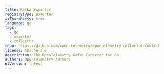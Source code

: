 ```yaml
---
title: Kafka Exporter
registryType: exporter
isThirdParty: true
language: go
tags:
  - go
  - exporter
  - collector
repo: https://github.com/open-telemetry/opentelemetry-collector-contrib/tree/main/exporter/kafkaexporter
license: Apache 2.0
description: The OpenTelemetry Kafka Exporter for Go.
authors: OpenTelemetry Authors
otVersion: latest
---
```

